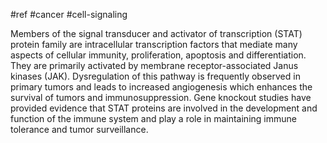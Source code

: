 #ref #cancer #cell-signaling 

Members of the signal transducer and activator of transcription (STAT) protein family are intracellular transcription factors that mediate many aspects of cellular immunity, proliferation, apoptosis and differentiation. They are primarily activated by membrane receptor-associated Janus kinases (JAK). Dysregulation of this pathway is frequently observed in primary tumors and leads to increased angiogenesis which enhances the survival of tumors and immunosuppression. Gene knockout studies have provided evidence that STAT proteins are involved in the development and function of the immune system and play a role in maintaining immune tolerance and tumor surveillance.